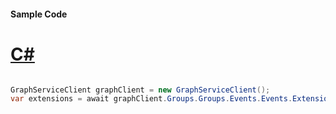 #### Sample Code
# [C#](#tab/Csharp)

```C#

GraphServiceClient graphClient = new GraphServiceClient();
var extensions = await graphClient.Groups.Groups.Events.Events.Extensions.Extensions.Request().GetAsync();

```